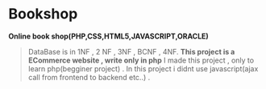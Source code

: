 # Bookshop
**Online book shop(PHP,CSS,HTML5,JAVASCRIPT,ORACLE)**
>DataBase is in 1NF , 2 NF , 3NF , BCNF , 4NF.
**This project is a ECommerce website , write only in php**
>I made this project , only to learn php(begginer project) . In this project i didnt use javascript(ajax call from frontend to backend etc..) .

